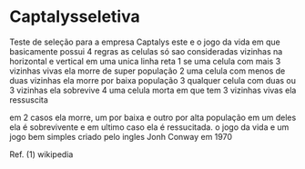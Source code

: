 # Captalysseletiva
Teste de seleção para a empresa Captalys
este e o jogo da vida em que basicamente possui 4 regras
as celulas só sao consideradas vizinhas na horizontal e vertical em uma unica linha reta
1 se uma celula com mais 3 vizinhas vivas ela morre de super população 
2 uma celula com menos de duas vizinhas ela morre por baixa população 
3 qualquer celula com duas ou 3 vizinhas ela sobrevive
4 uma celula morta em que tem 3 vizinhas vivas ela ressuscita 

em 2 casos ela morre, um por baixa e outro por alta população 
em um deles ela é sobrevivente 
e em ultimo caso ela é ressucitada.
o jogo da vida e um jogo bem simples criado pelo ingles Jonh Conway em 1970

Ref. (1) wikipedia

